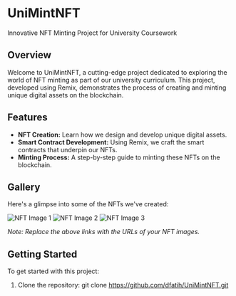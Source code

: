 # UniMintNFT
Innovative NFT Minting Project for University Coursework

## Overview
Welcome to UniMintNFT, a cutting-edge project dedicated to exploring the world of NFT minting as part of our university curriculum. This project, developed using Remix, demonstrates the process of creating and minting unique digital assets on the blockchain.

## Features
- **NFT Creation:** Learn how we design and develop unique digital assets.
- **Smart Contract Development:** Using Remix, we craft the smart contracts that underpin our NFTs.
- **Minting Process:** A step-by-step guide to minting these NFTs on the blockchain.

## Gallery
Here's a glimpse into some of the NFTs we've created:

![NFT Image 1](link-to-your-image-1)
![NFT Image 2](link-to-your-image-2)
![NFT Image 3](link-to-your-image-3)

*Note: Replace the above links with the URLs of your NFT images.*

## Getting Started
To get started with this project:

1. Clone the repository:
git clone https://github.com/dfatih/UniMintNFT.git
